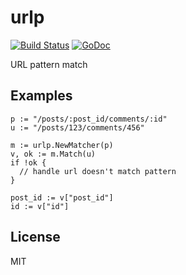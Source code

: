 # urlp

[![Build Status](https://travis-ci.org/nowk/urlp.svg?branch=master)](https://travis-ci.org/nowk/urlp)
[![GoDoc](https://godoc.org/github.com/nowk/urlp?status.svg)](http://godoc.org/github.com/nowk/urlp)

URL pattern match


## Examples

    p := "/posts/:post_id/comments/:id"
    u := "/posts/123/comments/456"

    m := urlp.NewMatcher(p)
    v, ok := m.Match(u)
    if !ok {
      // handle url doesn't match pattern
    }

    post_id := v["post_id"]
    id := v["id"]


## License

MIT

